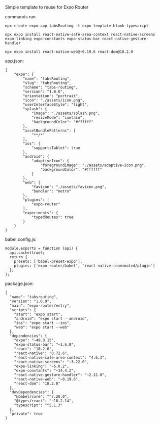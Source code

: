 Simple template to reuse for Expo Router


commands run

`npx create-expo-app tabsRouting -t expo-template-blank-typescript`

`npx expo install react-native-safe-area-context react-native-screens expo-linking expo-constants expo-status-bar react-native-gesture-handler`

`npx expo install react-native-web@~0.19.6 react-dom@18.2.0`

app.json:

```
{
	"expo": {
		"name": "tabsRouting",
		"slug": "tabsRouting",
		"scheme": "tabs-routing",
		"version": "1.0.0",
		"orientation": "portrait",
		"icon": "./assets/icon.png",
		"userInterfaceStyle": "light",
		"splash": {
			"image": "./assets/splash.png",
			"resizeMode": "contain",
			"backgroundColor": "#ffffff"
		},
		"assetBundlePatterns": [
			"**/*"
		],
		"ios": {
			"supportsTablet": true
		},
		"android": {
			"adaptiveIcon": {
				"foregroundImage": "./assets/adaptive-icon.png",
				"backgroundColor": "#ffffff"
			}
		},
		"web": {
			"favicon": "./assets/favicon.png",
			"bundler": "metro"
		},
		"plugins": [
			"expo-router"
		],
		"experiments": {
			"typedRoutes": true
		}
	}
}
```
babel.config.js:

```
module.exports = function (api) {
  api.cache(true);
  return {
    presets: ['babel-preset-expo'],
    plugins: ['expo-router/babel', 'react-native-reanimated/plugin']
  };
};

```
package.json:

```
{
  "name": "tabsrouting",
  "version": "1.0.0",
  "main": "expo-router/entry",
  "scripts": {
    "start": "expo start",
    "android": "expo start --android",
    "ios": "expo start --ios",
    "web": "expo start --web"
  },
  "dependencies": {
    "expo": "~49.0.15",
    "expo-status-bar": "~1.6.0",
    "react": "18.2.0",
    "react-native": "0.72.6",
    "react-native-safe-area-context": "4.6.3",
    "react-native-screens": "~3.22.0",
    "expo-linking": "~5.0.2",
    "expo-constants": "~14.4.2",
    "react-native-gesture-handler": "~2.12.0",
    "react-native-web": "~0.19.6",
    "react-dom": "18.2.0"
  },
  "devDependencies": {
    "@babel/core": "^7.20.0",
    "@types/react": "~18.2.14",
    "typescript": "^5.1.3"
  },
  "private": true
}
```
